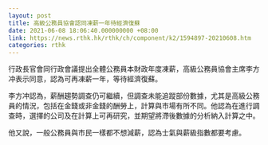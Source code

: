 ```yaml
---
layout: post
title: 高級公務員協會認同凍薪一年待經濟復蘇
date: 2021-06-08 18:06:40.000000000 +08:00
link: https://news.rthk.hk/rthk/ch/component/k2/1594897-20210608.htm
categories: rthk
---
```


行政長官會同行政會議提出全體公務員本財政年度凍薪，高級公務員協會主席李方冲表示同意，認為可再凍薪一年，等待經濟復蘇。

李方冲認為，薪酬趨勢調查仍可繼續，但調查未能追蹤部份數據，尤其是高級公務員的情況，包括在金錢或非金錢的酬勞上，計算與巿場有所不同。他認為在進行調查時，選擇的公司及在計算上可再研究，並期望將滯後數據的分析納入計算之中。

他又說，一般公務員與巿民一樣都不想減薪，認為士氣與薪級指數都要考慮。

